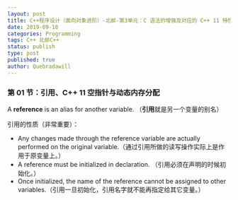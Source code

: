 ```yaml
---
layout: post
title: C++程序设计（面向对象进阶）-北邮-第3单元：C 语法的增强及对应的 C++ 11 特性
date: 2019-09-18
categories: Programming
tags: C++ 北邮C++
status: publish
type: post
published: true
author: Quebradawill
---
```




### 第 01 节：引用、C++ 11 空指针与动态内存分配

A **reference** is an alias for another variable. （**引用**就是另一个变量的别名）

引用的性质（非常重要）：

- Any changes made through the reference variable are actually performed on the original variable.（通过引用所做的读写操作实际上是作用于原变量上。）
- A reference must be initialized in declaration. （引用必须在声明的时候初始化。）
- Once initialized, the name of the reference cannot be assigned to other variables.（引用一旦初始化，引用名字就不能再指定给其它变量。）
